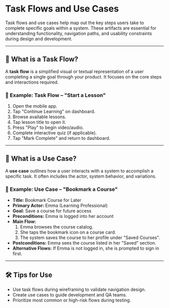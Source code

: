 # Task Flows and Use Cases

Task flows and use cases help map out the key steps users take to complete specific goals within a system. These artifacts are essential for understanding functionality, navigation paths, and usability constraints during design and development.

---

## 🔄 What is a Task Flow?

A **task flow** is a simplified visual or textual representation of a user completing a single goal through your product. It focuses on the core steps and interactions required.

### 🧭 Example: Task Flow – "Start a Lesson"

1. Open the mobile app.
2. Tap "Continue Learning" on dashboard.
3. Browse available lessons.
4. Tap lesson title to open it.
5. Press "Play" to begin video/audio.
6. Complete interactive quiz (if applicable).
7. Tap "Mark Complete" and return to dashboard.

---

## 🧾 What is a Use Case?

A **use case** outlines how a user interacts with a system to accomplish a specific task. It often includes the actor, system behavior, and variations.

### 📘 Example: Use Case – "Bookmark a Course"

- **Title:** Bookmark Course for Later
- **Primary Actor:** Emma (Learning Professional)
- **Goal:** Save a course for future access
- **Preconditions:** Emma is logged into her account
- **Main Flow:**
  1. Emma browses the course catalog.
  2. She taps the bookmark icon on a course card.
  3. The system saves the course to her profile under "Saved Courses".
- **Postconditions:** Emma sees the course listed in her "Saved" section.
- **Alternative Flows:** If Emma is not logged in, she is prompted to sign in first.

---

## 🛠️ Tips for Use

- Use task flows during wireframing to validate navigation design.
- Create use cases to guide development and QA teams.
- Prioritize most common or high-risk flows during testing.

